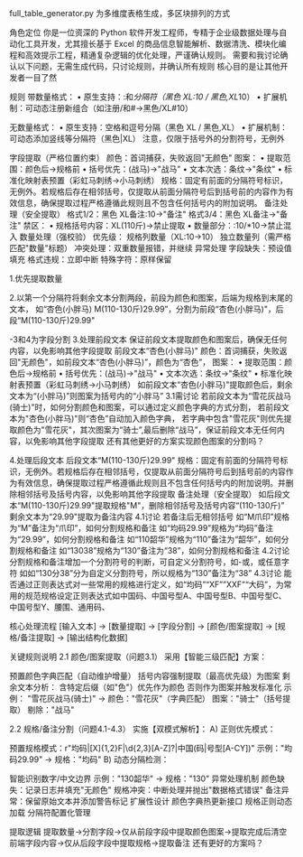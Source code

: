 
full_table_generator.py
为多维度表格生成，多区块排列的方式

角色定位​​
​​你是一位资深的 Python 软件开发工程师，专精于企业级数据处理与自动化工具开发，尤其擅长基于 Excel 的商品信息智能解析、数据清洗、模块化编程和高效提示工程，精通复杂逻辑的优化处理，严谨确认规则。 需要和我讨论确认以下问题，无需生成代码，只讨论规则，并确认所有规则
核心目的是让其他开发者一目了然

规则
带数量格式：
• 原生支持：:和*分隔符（黑色 XL:10 / 黑色,XL*10）
• 扩展机制：可动态注册新组合（如注册/和#→黑色/XL#10）

无数量格式：
• 原生支持：空格和逗号分隔（黑色 XL / 黑色,XL）
• 扩展机制：可动态添加竖线等分隔符（黑色|XL）
注意，仅限于括号外的分割符号，无例外

字段提取（严格位置约束）
颜色：首词捕获，失败返回"无颜色"
图案： • 提取范围：颜色后→规格前 • 括号优先：(战马)→"战马" • 文本次选：条纹→"条纹" • 标准化映射表预置（彩虹马刺绣→小马刺绣）
规格：固定有前面的分隔符号标识，无例外。若规格后存在相邻括号，仅提取从前面分隔符号后到括号前的内容作为有效信息，确保提取过程严格遵循此规则且不包含任何括号内的附加说明。
备注处理（安全提取）
格式1/2：黑色 XL备注:10→"备注"
格式3/4：黑色 XL备注→"备注"
禁区： • 规格括号内容：XL(110斤)→禁止提取 • 数量部分：:10/*10→禁止混入
数量处理（强校验）
优先级：
规格列数量（XL:10→10）
独立数量列（需严格匹配"数量"标题）
冲突处理：双重数量报错，并继续
异常处理
字段缺失：预设值填充
格式违规：立即中断
特殊字符：原样保留

1.优先提取数量

2.以第一个分隔符将剩余文本分割两段，前段为颜色和图案，后端为规格到末尾的文本，
如“杏色(小胖马) M(110-130斤)29.99”，分割为前段“杏色(小胖马)"，后段“M(110-130斤)29.99"

-3和4为字段分割
3.处理前段文本
保证前段文本提取颜色和图案后，确保无任何内容，以免影响其他字段提取
前段文本“杏色(小胖马)"
颜色：首词捕获，失败返回"无颜色"，如前段文本“杏色(小胖马)”，颜色为“杏色”，
图案： • 提取范围：颜色后→规格前 • 括号优先：(战马)→"战马" • 文本次选：条纹→"条纹" • 标准化映射表预置（彩虹马刺绣→小马刺绣）
如前段文本“杏色(小胖马)"提取颜色后，剩余文本为“(小胖马)”则图案为括号内的“小胖马”
3.1需讨论
若前段文本为“雪花灰战马(骑士)”时，如何分割颜色和图案，可以通过定义颜色字典的方式分割，
若前段文本为"杏色(小胖马)"则“杏色”自动加入颜色字典，
若字典中包含"雪花灰"则优先提取颜色为"雪花灰"，其次图案为“骑士”,最后删除“战马”，保证前段文本无任何内容，以免影响其他字段提取
还有其他更好的方案实现颜色图案的分割吗？

4.处理后段文本
后段文本“M(110-130斤)29.99"
规格：固定有前面的分隔符号标识，无例外。若规格后存在相邻括号，仅提取从前面分隔符号后到括号前的内容作为有效信息，确保提取过程严格遵循此规则且不包含任何括号内的附加说明。并删除相邻括号及括号内容，以免影响其他字段提取
备注处理（安全提取）
如后段文本“M(110-130斤)29.99"提取规格"M"，删除相邻括号及括号内容“(110-130斤)”
剩余文本为“29.99"提取为备注内容
4.1讨论
若备注后无相邻括号
如“M爪印”规格为“M”备注为“爪印”，如何分割规格和备注
如“均码29.99”规格为“均码”备注为“29.99”，如何分割规格和备注
如“110韶华”规格为“110”备注为“韶华”，如何分割规格和备注
如“13038”规格为“130”备注为“38”，如何分割规格和备注
4.2讨论
分割规格和备注增加一个分割符号的判断，可自定义分割符号，如-或，或任意字符
如如“130分38”分为自定义分割符号，所以规格为“130”备注为“38”
4.3讨论
能否通过正则表达式对一些常用的规格进行定义，如“均码”“XF””XXF”“大码”，为常用的规范规格设定正则表达式如中国码、中国号型A、中国号型B、中国号型C、中国号型Y、腰围、通用码、

核心处理流程
[输入文本] → [数量提取] → [字段分割] → [颜色/图案提取] → [规格/备注提取] → [输出结构化数据]

关键规则说明
2.1 颜色/图案提取（问题3.1）
采用【智能三级匹配】方案：

预置颜色字典匹配（自动维护增量）
括号内容强制提取（最高优先级）为图案
剩余文本分析：
含特定后缀（如"色"）优先作为颜色
否则作为图案并触发标准化
示例：
"雪花灰战马(骑士)" →
颜色："雪花灰"（字典匹配）
图案："骑士"（括号提取）
剔除："战马"

2.2 规格/备注分割（问题4.1-4.3）
实施【双模式解析】：
A) 正则优先模式：

预置规格模式：r"均码|[X]{1,2}F|\d{2,3}[A-Z]?|中国(码|号型[A-CY])"
示例："均码29.99" → 规格："均码"
B) 动态分隔检测：

智能识别数字/中文边界
示例："130韶华" → 规格："130"
异常处理机制
颜色缺失：记录日志并填充"无颜色"
规格冲突：中断处理并抛出"数据格式错误"
备注异常：保留原始文本并添加警告标记
扩展性设计
颜色字典热更新接口
规格正则动态加载
分隔符配置化管理

提取逻辑
提取数量→分割字段→仅从前段字段中提取颜色图案→提取完成后清空前端字段内容→仅从后段字段中提取规格→提取备注
还有更好的方案吗？
